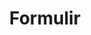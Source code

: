 ---
title: "Formulir"
date: 
lastmod: 25 Mar 2021
weight: 
draft: false
# search related keywords
keywords: ["","","","","","","","","","","","","",""]
---